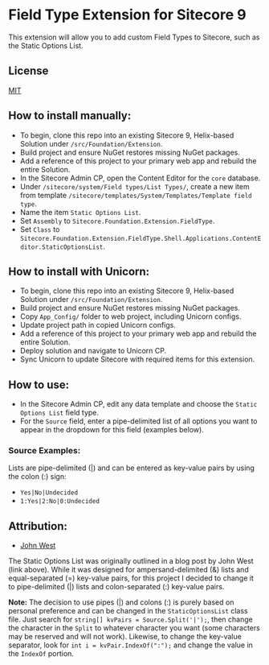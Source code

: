 # Field Type Extension for Sitecore 9

This extension will allow you to add custom Field Types to Sitecore, such as the Static Options List.

## License
[MIT](/LICENSE.md)

## How to install manually:
- To begin, clone this repo into an existing Sitecore 9, Helix-based Solution under `/src/Foundation/Extension`.
- Build project and ensure NuGet restores missing NuGet packages.
- Add a reference of this project to your primary web app and rebuild the entire Solution.
- In the Sitecore Admin CP, open the Content Editor for the `core` database.
- Under `/sitecore/system/Field types/List Types/`, create a new item from template `/sitecore/templates/System/Templates/Template field type`.
- Name the item `Static Options List`.
- Set `Assembly` to `Sitecore.Foundation.Extension.FieldType`.
- Set `Class` to `Sitecore.Foundation.Extension.FieldType.Shell.Applications.ContentEditor.StaticOptionsList`.

## How to install with Unicorn:
- To begin, clone this repo into an existing Sitecore 9, Helix-based Solution under `/src/Foundation/Extension`.
- Build project and ensure NuGet restores missing NuGet packages.
- Copy `App_Config/` folder to web project, including Unicorn configs.
- Update project path in copied Unicorn configs.
- Add a reference of this project to your primary web app and rebuild the entire Solution.
- Deploy solution and navigate to Unicorn CP.
- Sync Unicorn to update Sitecore with required items for this extension.

## How to use:
- In the Sitecore Admin CP, edit any data template and choose the `Static Options List` field type.
- For the `Source` field, enter a pipe-delimited list of all options you want to appear in the dropdown for this field (examples below).

### Source Examples:
Lists are pipe-delimited (|) and can be entered as key-value pairs by using the colon (:) sign:
- `Yes|No|Undecided`
- `1:Yes|2:No|0:Undecided`

## Attribution:
- [John West](https://community.sitecore.net/technical_blogs/b/sitecorejohn_blog/posts/static-options-list-for-the-sitecore-asp-net-cms)

The Static Options List was originally outlined in a blog post by John West (link above). While it was designed for ampersand-delimited (&) lists and equal-separated (=) key-value pairs, for this project I decided to change it to pipe-delimited (|) lists and colon-separated (:) key-value pairs.

**Note:** The decision to use pipes (|) and colons (:) is purely based on personal preference and can be changed in the `StaticOptionsList` class file. Just search for `string[] kvPairs = Source.Split('|');`, then change the character in the `Split` to whatever character you want (some characters may be reserved and will not work). Likewise, to change the key-value separator, look for `int i = kvPair.IndexOf(":");` and change the value in the `IndexOf` portion.
